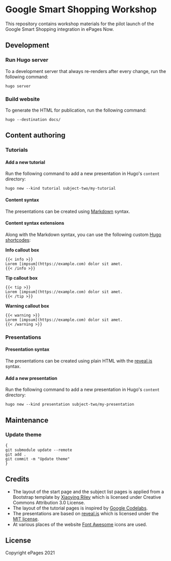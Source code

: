 # Google Smart Shopping Workshop

This repository contains workshop materials for the pilot launch of the Google Smart Shopping integration in ePages Now.

## Development

### Run Hugo server

To a development server that always re-renders after every change, run the following command:

```
hugo server
```

### Build website

To generate the HTML for publication, run the following command:

```
hugo --destination docs/
```

## Content authoring

### Tutorials

#### Add a new tutorial

Run the following command to add a new presentation in Hugo's `content` directory:

```
hugo new --kind tutorial subject-two/my-tutorial
```

#### Content syntax

The presentations can be created using [Markdown](https://daringfireball.net/projects/markdown/) syntax.

#### Content syntax extensions

Along with the Markdown syntax, you can use the following custom [Hugo shortcodes](https://gohugo.io/content-management/shortcodes):

**Info callout box**

```
{{< info >}}
Lorem [impsum](https://example.com) dolor sit amet.
{{< /info >}}
```

**Tip callout box**

```
{{< tip >}}
Lorem [impsum](https://example.com) dolor sit amet.
{{< /tip >}}
```

**Warning callout box**

```
{{< warning >}}
Lorem [impsum](https://example.com) dolor sit amet.
{{< /warning >}}
```

### Presentations

#### Presentation syntax

The presentations can be created using plain HTML with the [reveal.js](https://revealjs.com/) syntax.

#### Add a new presentation

Run the following command to add a new presentation in Hugo's `content` directory:

```
hugo new --kind presentation subject-two/my-presentation
```

## Maintenance

### Update theme

```
{
git submodule update --remote
git add .
git commit -m "Update theme"
}
```

## Credits

- The layout of the start page and the subject list pages is applied from a Bootstrap template by [Xiaoying Riley](https://themes.3rdwavemedia.com/) which is licensed under Creative Commons Attribution 3.0 License.
- The layout of the tutorial pages is inspired by [Google Codelabs](https://github.com/googlecodelabs/tools).
- The presentations are based on [reveal.js](https://revealjs.com/) which is licensed under the [MIT license](https://github.com/hakimel/reveal.js/blob/master/LICENSE).
- At various places of the website [Font Awesome](https://fontawesome.com/) icons are used.

## License

Copyright ePages 2021
